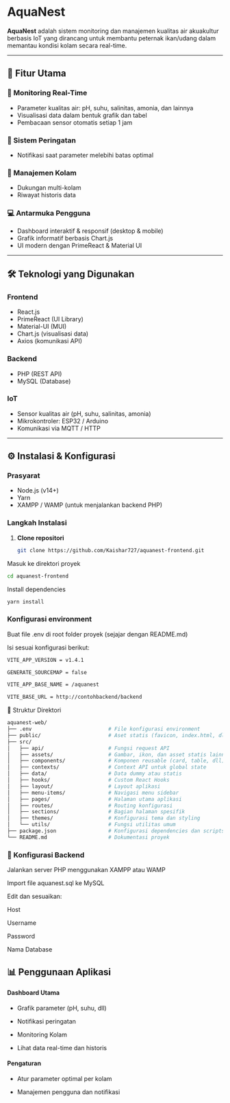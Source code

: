 # AquaNest

**AquaNest** adalah sistem monitoring dan manajemen kualitas air akuakultur berbasis IoT yang dirancang untuk membantu peternak ikan/udang dalam memantau kondisi kolam secara real-time.

---

## 🚀 Fitur Utama

### 🔎 Monitoring Real-Time
- Parameter kualitas air: pH, suhu, salinitas, amonia, dan lainnya
- Visualisasi data dalam bentuk grafik dan tabel
- Pembacaan sensor otomatis setiap 1 jam

### 🚨 Sistem Peringatan
- Notifikasi saat parameter melebihi batas optimal


### 🧠 Manajemen Kolam
- Dukungan multi-kolam
- Riwayat historis data


### 💻 Antarmuka Pengguna
- Dashboard interaktif & responsif (desktop & mobile)
- Grafik informatif berbasis Chart.js
- UI modern dengan PrimeReact & Material UI

---

## 🛠️ Teknologi yang Digunakan

### Frontend
- React.js
- PrimeReact (UI Library)
- Material-UI (MUI)
- Chart.js (visualisasi data)
- Axios (komunikasi API)

### Backend
- PHP (REST API)
- MySQL (Database)

### IoT
- Sensor kualitas air (pH, suhu, salinitas, amonia)
- Mikrokontroler: ESP32 / Arduino
- Komunikasi via MQTT / HTTP

---

## ⚙️ Instalasi & Konfigurasi

### Prasyarat
- Node.js (v14+)
- Yarn
- XAMPP / WAMP (untuk menjalankan backend PHP)

### Langkah Instalasi

1. **Clone repositori**
   ```bash
   git clone https://github.com/Kaishar727/aquanest-frontend.git
Masuk ke direktori proyek

```bash
cd aquanest-frontend
```
Install dependencies
```bash
yarn install

```
### Konfigurasi environment

Buat file .env di root folder proyek (sejajar dengan README.md)

Isi sesuai konfigurasi berikut:
```bash
VITE_APP_VERSION = v1.4.1

GENERATE_SOURCEMAP = false

VITE_APP_BASE_NAME = /aquanest

VITE_BASE_URL = http://contohbackend/backend

```

📁 Struktur Direktori
```bash
aquanest-web/
├── .env                         # File konfigurasi environment
├── public/                      # Aset statis (favicon, index.html, dll)
├── src/
│   ├── api/                     # Fungsi request API
│   ├── assets/                  # Gambar, ikon, dan asset statis lainnya
│   ├── components/              # Komponen reusable (card, table, dll)
│   ├── contexts/                # Context API untuk global state
│   ├── data/                    # Data dummy atau statis
│   ├── hooks/                   # Custom React Hooks
│   ├── layout/                  # Layout aplikasi
│   ├── menu-items/              # Navigasi menu sidebar
│   ├── pages/                   # Halaman utama aplikasi
│   ├── routes/                  # Routing konfigurasi
│   ├── sections/                # Bagian halaman spesifik
│   ├── themes/                  # Konfigurasi tema dan styling
│   └── utils/                   # Fungsi utilitas umum
├── package.json                 # Konfigurasi dependencies dan scripts
└── README.md                    # Dokumentasi proyek
```

### 🔧 Konfigurasi Backend
Jalankan server PHP menggunakan XAMPP atau WAMP

Import file aquanest.sql ke MySQL

Edit  dan sesuaikan:

Host

Username

Password

Nama Database

## 📊 Penggunaan Aplikasi

#### Dashboard Utama

- Grafik parameter (pH, suhu, dll)

- Notifikasi peringatan

- Monitoring Kolam

- Lihat data real-time dan historis

#### Pengaturan

- Atur parameter optimal per kolam

- Manajemen pengguna dan notifikasi

